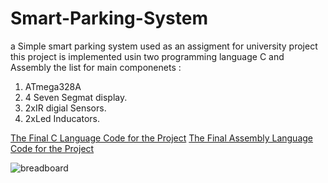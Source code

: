 # Smart-Parking-System
a Simple smart parking system used as an assigment for university project 
this project is implemented usin two programming language C and Assembly 
the list for main componenets : 
  1. ATmega328A
  2. 4 Seven Segmat display.
  3. 2xIR digial Sensors.
  4. 2xLed Inducators.

[The Final C Language Code for the Project](src/mainc.c)
[The Final Assembly Language Code for the Project](src/Mainassembly.txt)

![breadboard](https://github.com/user-attachments/assets/a66f48c6-60d4-4174-9aee-b41ca66f35d1)
